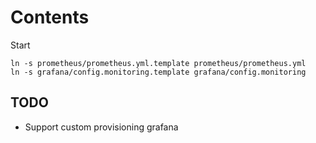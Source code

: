 # Contents
Start
```
ln -s prometheus/prometheus.yml.template prometheus/prometheus.yml
ln -s grafana/config.monitoring.template grafana/config.monitoring
```

## TODO
- Support custom provisioning grafana